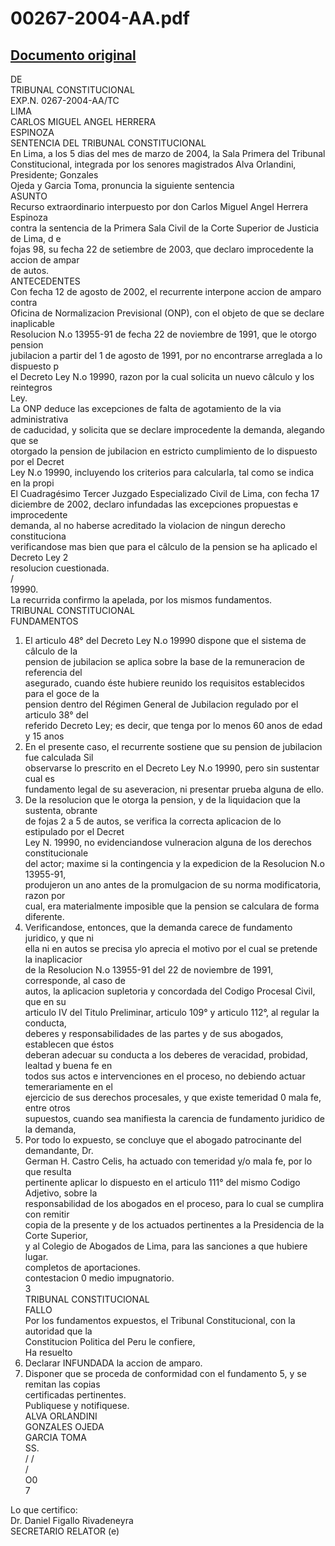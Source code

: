 
00267-2004-AA.pdf
=================
  
[Documento original](https://tc.gob.pe/jurisprudencia/2004/00267-2004-AA.pdf)  
---  
DE  
TRIBUNAL CONSTITUCIONAL  
EXP.N. 0267-2004-AA/TC  
LIMA  
CARLOS MIGUEL ANGEL HERRERA  
ESPINOZA  
SENTENCIA DEL TRIBUNAL CONSTITUCIONAL  
En Lima, a los 5 dias del mes de marzo de 2004, la Sala Primera del Tribunal  
Constitucional, integrada por los senores magistrados Alva Orlandini, Presidente; Gonzales  
Ojeda y Garcia Toma, pronuncia la siguiente sentencia  
ASUNTO  
Recurso extraordinario interpuesto por don Carlos Miguel Angel Herrera Espinoza  
contra la sentencia de la Primera Sala Civil de la Corte Superior de Justicia de Lima, d e  
fojas 98, su fecha 22 de setiembre de 2003, que declaro improcedente la accion de ampar  
de autos.  
ANTECEDENTES  
Con fecha 12 de agosto de 2002, el recurrente interpone accion de amparo contra  
Oficina de Normalizacion Previsional (ONP), con el objeto de que se declare inaplicable  
Resolucion N.o 13955-91 de fecha 22 de noviembre de 1991, que le otorgo pension  
jubilacion a partir del 1 de agosto de 1991, por no encontrarse arreglada a lo dispuesto p  
el Decreto Ley N.o 19990, razon por la cual solicita un nuevo câlculo y los reintegros  
Ley.  
La ONP deduce las excepciones de falta de agotamiento de la via administrativa  
de caducidad, y solicita que se declare improcedente la demanda, alegando que se  
otorgado la pension de jubilacion en estricto cumplimiento de lo dispuesto por el Decret  
Ley N.o 19990, incluyendo los criterios para calcularla, tal como se indica en la propi  
El Cuadragésimo Tercer Juzgado Especializado Civil de Lima, con fecha 17  
diciembre de 2002, declaro infundadas las excepciones propuestas e improcedente  
demanda, al no haberse acreditado la violacion de ningun derecho constituciona  
verificandose mas bien que para el câlculo de la pension se ha aplicado el Decreto Ley 2  
resolucion cuestionada.  
/  
19990.  
La recurrida confirmo la apelada, por los mismos fundamentos.  
TRIBUNAL CONSTITUCIONAL  
FUNDAMENTOS  
1. El articulo 48° del Decreto Ley N.o 19990 dispone que el sistema de câlculo de la  
pension de jubilacion se aplica sobre la base de la remuneracion de referencia del  
asegurado, cuando éste hubiere reunido los requisitos establecidos para el goce de la  
pension dentro del Régimen General de Jubilacion regulado por el articulo 38° del  
referido Decreto Ley; es decir, que tenga por lo menos 60 anos de edad y 15 anos  
2. En el presente caso, el recurrente sostiene que su pension de jubilacion fue calculada Sil  
observarse lo prescrito en el Decreto Ley N.o 19990, pero sin sustentar cual es  
fundamento legal de su aseveracion, ni presentar prueba alguna de ello.  
3. De la resolucion que le otorga la pension, y de la liquidacion que la sustenta, obrante  
de fojas 2 a 5 de autos, se verifica la correcta aplicacion de lo estipulado por el Decret  
Ley N. 19990, no evidenciandose vulneracion alguna de los derechos constitucionale  
del actor; maxime si la contingencia y la expedicion de la Resolucion N.o 13955-91,  
produjeron un ano antes de la promulgacion de su norma modificatoria, razon por  
cual, era materialmente imposible que la pension se calculara de forma diferente.  
4. Verificandose, entonces, que la demanda carece de fundamento juridico, y que ni  
ella ni en autos se precisa ylo aprecia el motivo por el cual se pretende la inaplicacior  
de la Resolucion N.o 13955-91 del 22 de noviembre de 1991, corresponde, al caso de  
autos, la aplicacion supletoria y concordada del Codigo Procesal Civil, que en su  
articulo IV del Titulo Preliminar, articulo 109° y articulo 112°, al regular la conducta,  
deberes y responsabilidades de las partes y de sus abogados, establecen que éstos  
deberan adecuar su conducta a los deberes de veracidad, probidad, lealtad y buena fe en  
todos sus actos e intervenciones en el proceso, no debiendo actuar temerariamente en el  
ejercicio de sus derechos procesales, y que existe temeridad 0 mala fe, entre otros  
supuestos, cuando sea manifiesta la carencia de fundamento juridico de la demanda,  
5. Por todo lo expuesto, se concluye que el abogado patrocinante del demandante, Dr.  
German H. Castro Celis, ha actuado con temeridad y/o mala fe, por lo que resulta  
pertinente aplicar lo dispuesto en el articulo 111° del mismo Codigo Adjetivo, sobre la  
responsabilidad de los abogados en el proceso, para lo cual se cumplira con remitir  
copia de la presente y de los actuados pertinentes a la Presidencia de la Corte Superior,  
y al Colegio de Abogados de Lima, para las sanciones a que hubiere lugar.  
completos de aportaciones.  
contestacion 0 medio impugnatorio.  
3  
TRIBUNAL CONSTITUCIONAL  
FALLO  
Por los fundamentos expuestos, el Tribunal Constitucional, con la autoridad que la  
Constitucion Politica del Peru le confiere,  
Ha resuelto  
1. Declarar INFUNDADA la accion de amparo.  
2. Disponer que se proceda de conformidad con el fundamento 5, y se remitan las copias  
certificadas pertinentes.  
Publiquese y notifiquese.  
ALVA ORLANDINI  
GONZALES OJEDA  
GARCIA TOMA  
SS.  
/ /  
/  
O0  
7  
  
  
Lo que certifico:  
Dr. Daniel Figallo Rivadeneyra  
SECRETARIO RELATOR (e)
